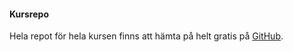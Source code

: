 #### Kursrepo

Hela repot för hela kursen finns att hämta på helt gratis på [GitHub](https://github.com/dbwebb-se/design).
